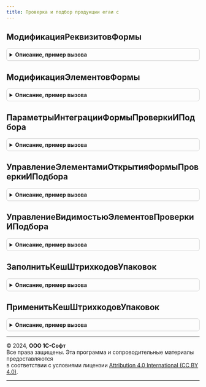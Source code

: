 ```yaml
---
title: Проверка и подбор продукции егаи с
---
```



## МодификацияРеквизитовФормы
<details style="margin: 1em 0; padding: 0.5em; border: 1px solid #ccc; border-radius: 6px;">

<summary style="font-weight: bold; cursor: pointer;">Описание, пример вызова</summary>

```bsl

Процедура МодификацияРеквизитовФормы(Форма, ПараметрыИнтеграции, ДобавляемыеРеквизиты) Экспорт
```

Пример вызова
```bsl
ПроверкаИПодборПродукцииЕГАИС.МодификацияРеквизитовФормы(Форма, ПараметрыИнтеграции, ДобавляемыеРеквизиты) 
```
</details>

## МодификацияЭлементовФормы
<details style="margin: 1em 0; padding: 0.5em; border: 1px solid #ccc; border-radius: 6px;">

<summary style="font-weight: bold; cursor: pointer;">Описание, пример вызова</summary>

```bsl

Процедура МодификацияЭлементовФормы(Форма) Экспорт
```

Пример вызова
```bsl
ПроверкаИПодборПродукцииЕГАИС.МодификацияЭлементовФормы(Форма) 
```
</details>

## ПараметрыИнтеграцииФормыПроверкиИПодбора
<details style="margin: 1em 0; padding: 0.5em; border: 1px solid #ccc; border-radius: 6px;">

<summary style="font-weight: bold; cursor: pointer;">Описание, пример вызова</summary>

```bsl

// Возвращает структуру, заполненную значениями по умолчанию, используемую для интеграции формы проверки и подбора
//   в прикладные документы конфигураци - потребителя библиотеки ГосИС. Если передана форма - сразу заполняет ее
//   специфику в переопределяемом модуле.
//
// Параметры:
//  Форма - ФормаКлиентскогоПриложения, Неопределено - форма для которой возвращаются параметры интеграции
//
// Возвращаемое значение:
//  Структура - (См. ПроверкаИПодборПродукцииИС.ПараметрыИнтеграцииФормПроверкиИПодбора).
//
Функция ПараметрыИнтеграцииФормыПроверкиИПодбора(Форма = Неопределено) Экспорт
```

Пример вызова
```bsl
Результат = ПроверкаИПодборПродукцииЕГАИС.ПараметрыИнтеграцииФормыПроверкиИПодбора(Форма);
```
</details>

## УправлениеЭлементамиОткрытияФормыПроверкиИПодбора
<details style="margin: 1em 0; padding: 0.5em; border: 1px solid #ccc; border-radius: 6px;">

<summary style="font-weight: bold; cursor: pointer;">Описание, пример вызова</summary>

```bsl

// Вызывается при закрытии формы проверки и подбора маркируемой продукции из форм прикладных документов
//   в конфигурации - потребителе библиотеки ГосИС и при инициализации формы.
//
// Параметры:
//  Форма - ФормаКлиентскогоПриложения - форма прикладного документа, в который встраивается функциональность библиотеки ГосИС
//  ВидПродукции - ПеречислениеСсылка.ВидыПродукцииИС - настраиваемый вид продукции
//  ВидимостьЭлементов - Булево - флаг видимости соответствующего блока по виду продукции
//
Процедура УправлениеЭлементамиОткрытияФормыПроверкиИПодбора(Форма, ВидимостьЭлементов) Экспорт
```

Пример вызова
```bsl
ПроверкаИПодборПродукцииЕГАИС.УправлениеЭлементамиОткрытияФормыПроверкиИПодбора(Форма, ВидимостьЭлементов) 
```
</details>

## УправлениеВидимостьюЭлементовПроверкиИПодбора
<details style="margin: 1em 0; padding: 0.5em; border: 1px solid #ccc; border-radius: 6px;">

<summary style="font-weight: bold; cursor: pointer;">Описание, пример вызова</summary>

```bsl

Процедура УправлениеВидимостьюЭлементовПроверкиИПодбора(Форма) Экспорт
```

Пример вызова
```bsl
ПроверкаИПодборПродукцииЕГАИС.УправлениеВидимостьюЭлементовПроверкиИПодбора(Форма) 
```
</details>

## ЗаполнитьКешШтрихкодовУпаковок
<details style="margin: 1em 0; padding: 0.5em; border: 1px solid #ccc; border-radius: 6px;">

<summary style="font-weight: bold; cursor: pointer;">Описание, пример вызова</summary>

```bsl

// Заполнить кеш штрихкодов упаковок.
//
// Параметры:
//  Форма - ФормаКлиентскогоПриложения
Процедура ЗаполнитьКешШтрихкодовУпаковок(Форма) Экспорт
```

Пример вызова
```bsl
ПроверкаИПодборПродукцииЕГАИС.ЗаполнитьКешШтрихкодовУпаковок(Форма) 
```
</details>

## ПрименитьКешШтрихкодовУпаковок
<details style="margin: 1em 0; padding: 0.5em; border: 1px solid #ccc; border-radius: 6px;">

<summary style="font-weight: bold; cursor: pointer;">Описание, пример вызова</summary>

```bsl

Процедура ПрименитьКешШтрихкодовУпаковок(Форма, ОбновлениеТаблицыТоваров = Ложь) Экспорт
```

Пример вызова
```bsl
ПроверкаИПодборПродукцииЕГАИС.ПрименитьКешШтрихкодовУпаковок(Форма, ОбновлениеТаблицыТоваров);
```
</details>

---

© 2024, **ООО 1С-Софт**  
Все права защищены. Эта программа и сопроводительные материалы предоставляются  
в соответствии с условиями лицензии [Attribution 4.0 International (CC BY 4.0)](https://creativecommons.org/licenses/by/4.0/legalcode).

---

